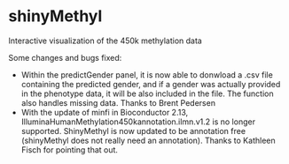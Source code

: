 shinyMethyl
===========

Interactive visualization of the 450k methylation data

Some changes and bugs fixed: 

- Within the predictGender panel, it is now able to donwload a .csv file containing the predicted gender, and if a gender was actually provided in the phenotype data, it will be also included in the file. The function also handles missing data. Thanks to Brent Pedersen
- With the update of minfi in Bioconductor 2.13, IlluminaHumanMethylation450kannotation.ilmn.v1.2 is no longer supported. ShinyMethyl is now updated to be annotation free (shinyMethyl does not really need an annotation). Thanks to Kathleen Fisch for pointing that out.
